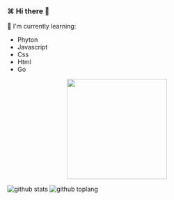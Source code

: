 ### ⌘ Hi there 👋


:page_with_curl: I'm currently learning:
- Phyton
- Javascript
- Css
- Html
- Go 
<p align="center">
<img width="230" height="230" src="https://encrypted-tbn0.gstatic.com/images?q=tbn:ANd9GcSL6-PePr71eGYosgD6PYBQRqd6eDCUHoloWg&usqp=CAU" />
</p>

![github stats](https://github-readme-stats.vercel.app/api?username=Lingz-ui&show_icons=true&theme=radical)
![github toplang](https://github-readme-stats.vercel.app/api/top-langs/?username=Lingz-ui&layout=compact&theme=nightowl)


